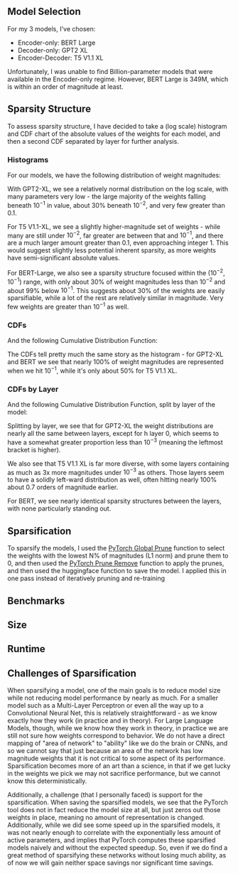 ## Model Selection

For my 3 models, I've chosen:

 - Encoder-only: BERT Large
 - Decoder-only: GPT2 XL
 - Encoder-Decoder: T5 V1.1 XL

Unfortunately, I was unable to find Billion-parameter models that were available in the Encoder-only regime. However, BERT Large is 349M, which is within an order of magnitude at least. 

## Sparsity Structure
To assess sparsity structure, I have decided to take a (log scale) histogram and CDF chart of the absolute values of the weights for each model, and then a second CDF separated by layer for further analysis.

### Histograms
For our models, we have the following distribution of weight magnitudes:

With GPT2-XL, we see a relatively normal distribution on the log scale, with many parameters very low - the large majority of the weights falling beneath $10^{-1}$ in value, about 30% beneath $10^{-2}$, and very few greater than 0.1.

For T5 V1.1-XL, we see a slightly higher-magnitude set of weights - while many are still under $10^{-2}$, far greater are between that and $10^{-1}$, and there are a much larger amount greater than $0.1$, even approaching integer 1. This would suggest slightly less potential inherent sparsity, as more weights have semi-significant absolute values.


For BERT-Large, we also see a sparsity structure focused within the ($10^{-2}, 10^{-1}$) range, with only about 30% of weight magnitudes less than $10^{-2}$ and about 99% below $10^{-1}$. This suggests about 30% of the weights are easily sparsifiable, while a lot of the rest are relatively similar in magnitude. Very few weights are greater than $10^{-1}$ as well.

 ### CDFs
And the following Cumulative Distribution Function:

The CDFs tell pretty much the same story as the histogram - for GPT2-XL and BERT we see that nearly 100% of weight magnitudes are represented when we hit $10^{-1}$, while it's only about 50% for T5 V1.1 XL.

### CDFs by Layer
And the following Cumulative Distribution Function, split by layer of the model:

Splitting by layer, we see that for GPT2-XL the weight distributions are nearly all the same between layers, except for h layer 0, which seems to have a somewhat greater proportion less than $10^{-3}$ (meaning the leftmost bracket is higher). 

We also see that T5 V1.1 XL is far more diverse, with some layers containing as much as 3x more magnitudes under $10^{-3}$ as others. Those layers seem to have a solidly left-ward distribution as well, often hitting nearly 100% about 0.7 orders of magnitude earlier. 

For BERT, we see nearly identical sparsity structures between the layers, with none particularly standing out.

## Sparsification
To sparsify the models, I used the [PyTorch Global Prune](https://pytorch.org/docs/stable/generated/torch.nn.utils.prune.global_unstructured.html) function to select the weights with the lowest N% of magnitudes (L1 norm) and prune them to 0, and then used the [PyTorch Prune Remove](https://pytorch.org/docs/stable/generated/torch.nn.utils.prune.remove.html#torch.nn.utils.prune.remove) function to apply the prunes, and then used the huggingface function to save the model. I applied this in one pass instead of iteratively pruning and re-training

## Benchmarks

## Size 
## Runtime

## Challenges of Sparsification
When sparsifying a model, one of the main goals is to reduce model size while not reducing model performance by nearly as much. For a smaller model such as a Multi-Layer Perceptron or even all the way up to a Convolutional Neural Net, this is relatively straightforward - as we know exactly how they work (in practice and in theory). For Large Language Models, though, while we know how they work in theory, in practice we are still not sure how weights correspond to behavior. We do not have a direct mapping of "area of network" to "ability" like we do the brain or CNNs, and so we cannot say that just because an area of the network has low magnitude weights that it is not critical to some aspect of its performance. Sparsification becomes more of an art than a science, in that if we get lucky in the weights we pick we may not sacrifice performance, but we cannot know this deterministically. 

Additionally, a challenge (that I personally faced) is support for the sparsification. When saving the sparsified models, we see that the PyTorch tool does not in fact reduce the model size at all, but just zeros out those weights in place, meaning no amount of representation is changed. Additionally, while we did see some speed up in the sparsified models, it was not nearly enough to correlate with the exponentially less amount of active parameters, and implies that PyTorch computes these sparsified models naively and without the expected speedup. So, even if we do find a great method of sparsifying these networks without losing much ability, as of now we will gain neither space savings nor significant time savings. 

